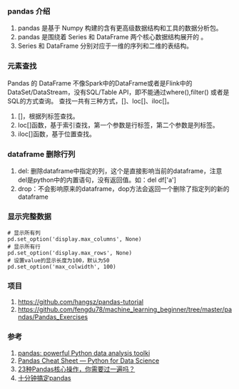 ### pandas 介绍
1. pandas 是基于 Numpy 构建的含有更高级数据结构和工具的数据分析包。
2. pandas 是围绕着 Series 和 DataFrame 两个核心数据结构展开的 。
3. Series 和 DataFrame 分别对应于一维的序列和二维的表结构。

### 元素查找
Pandas 的 DataFrame 不像Spark中的DataFrame或者是Flink中的DataSet/DataStream，没有SQL/Table API，即不能通过where(),filter() 或者是SQL的方式查询。
查找一共有三种方式，[]、loc[]、iloc[]。

1. []，根据列标签查找。
2. loc[]函数，基于索引查找，第一个参数是行标签，第二个参数是列标签。
3. iloc[]函数，基于位置查找。

### dataframe 删除行列
1. del: 删除dataframe中指定的列，这个是直接影响当前的dataframe，注意 del是python中的内置语句，没有返回值。如：del df['a']
2. drop：不会影响原来的dataframe，dop方法会返回一个删除了指定列的新的dataframe

### 显示完整数据
```
# 显示所有列
pd.set_option('display.max_columns', None)
# 显示所有行
pd.set_option('display.max_rows', None)
# 设置value的显示长度为100，默认为50
pd.set_option('max_colwidth', 100)
```

### 项目
1. https://github.com/hangsz/pandas-tutorial
2. https://github.com/fengdu78/machine_learning_beginner/tree/master/pandas/Pandas_Exercises

### 参考
1. [pandas: powerful Python data analysis toolki](http://pandas.pydata.org/pandas-docs/stable/index.html)
2. [Pandas Cheat Sheet — Python for Data Science](https://www.dataquest.io/blog/pandas-cheat-sheet/)
3. [23种Pandas核心操作，你需要过一遍吗？](https://zhuanlan.zhihu.com/p/43018099)
4. [十分钟搞定pandas](http://www.shizhuolin.com/2015/04/19/978.html?from=timeline&isappinstalled=0)
